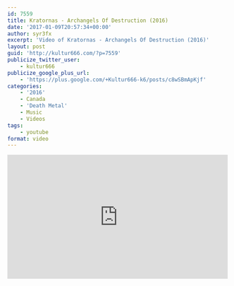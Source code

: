 ```yaml
---
id: 7559
title: Kratornas - Archangels Of Destruction (2016)
date: '2017-01-09T20:57:34+00:00'
author: syr3fx
excerpt: 'Video of Kratornas - Archangels Of Destruction (2016)'
layout: post
guid: 'http://kultur666.com/?p=7559'
publicize_twitter_user:
    - kultur666
publicize_google_plus_url:
    - 'https://plus.google.com/+Kultur666-k6/posts/c8wSBmApKjf'
categories:
    - '2016'
    - Canada
    - 'Death Metal'
    - Music
    - Videos
tags:
    - youtube
format: video
---
```


<iframe allow="accelerometer; autoplay; clipboard-write; encrypted-media; gyroscope; picture-in-picture; web-share" allowfullscreen="" frameborder="0" height="281" loading="lazy" src="https://www.youtube.com/embed/kiWYGcGjxuY?feature=oembed" title="KRATORNAS - Archangels of Destruction (FDR 2016)" width="500"></iframe>